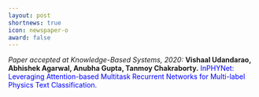 ```yaml
---
layout: post
shortnews: true
icon: newspaper-o
award: false
---
```


<i>Paper accepted at Knowledge-Based Systems, 2020:</i> <b>Vishaal Udandarao, Abhishek Agarwal, Anubha Gupta, Tanmoy Chakraborty.</b> <font color="blue"> InPHYNet: Leveraging Attention-based Multitask Recurrent Networks for Multi-label Physics Text Classification</font>.

